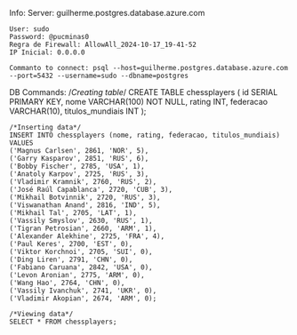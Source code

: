
Info:
    Server: guilherme.postgres.database.azure.com

    User: sudo
    Password: @pucminas0
    Regra de Firewall: AllowAll_2024-10-17_19-41-52
    IP Inicial: 0.0.0.0

    Commanto to connect: psql --host=guilherme.postgres.database.azure.com --port=5432 --username=sudo --dbname=postgres

DB Commands:
    /*Creating table*/
    CREATE TABLE chessplayers (
        id SERIAL PRIMARY KEY,
        nome VARCHAR(100) NOT NULL,
        rating INT,
        federacao VARCHAR(10),
        titulos_mundiais INT
    );

    /*Inserting data*/
    INSERT INTO chessplayers (nome, rating, federacao, titulos_mundiais) VALUES
    ('Magnus Carlsen', 2861, 'NOR', 5),
    ('Garry Kasparov', 2851, 'RUS', 6),
    ('Bobby Fischer', 2785, 'USA', 1),
    ('Anatoly Karpov', 2725, 'RUS', 3),
    ('Vladimir Kramnik', 2760, 'RUS', 2),
    ('José Raúl Capablanca', 2720, 'CUB', 3),
    ('Mikhail Botvinnik', 2720, 'RUS', 3),
    ('Viswanathan Anand', 2816, 'IND', 5),
    ('Mikhail Tal', 2705, 'LAT', 1),
    ('Vassily Smyslov', 2630, 'RUS', 1),
    ('Tigran Petrosian', 2660, 'ARM', 1),
    ('Alexander Alekhine', 2725, 'FRA', 4),
    ('Paul Keres', 2700, 'EST', 0),
    ('Viktor Korchnoi', 2705, 'SUI', 0),
    ('Ding Liren', 2791, 'CHN', 0),
    ('Fabiano Caruana', 2842, 'USA', 0),
    ('Levon Aronian', 2775, 'ARM', 0),
    ('Wang Hao', 2764, 'CHN', 0),
    ('Vassily Ivanchuk', 2741, 'UKR', 0),
    ('Vladimir Akopian', 2674, 'ARM', 0);

    /*Viewing data*/
    SELECT * FROM chessplayers;

    